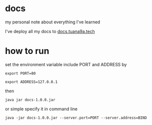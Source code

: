 # docs
my personal note about everything I've learned

I've deploy all my docs to [docs.tuana9a.tech](https://docs.tuana9a.tech)

# how to run

set the environment variable include PORT and ADDRESS by

`export PORT=80`

`export ADDRESS=127.0.0.1`

then

`java jar docs-1.0.0.jar`

or simple specify it in command line

`java -jar docs-1.0.0.jar --server.port=PORT --server.address=BIND`